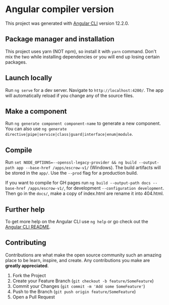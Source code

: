 # Angular compiler version

This project was generated with [Angular CLI](https://github.com/angular/angular-cli) version 12.2.0.

## Package manager and installation

This project uses yarn (NOT npm), so install it with `yarn` command.
Don't mix the two while installing dependencies or you will end up losing certain packages.

## Launch locally

Run `ng serve` for a dev server. Navigate to `http://localhost:4200/`. The app will automatically reload if you change any of the source files.

## Make a component

Run `ng generate component component-name` to generate a new component. You can also use `ng generate directive|pipe|service|class|guard|interface|enum|module`.

## Compile

Run `set NODE_OPTIONS=--openssl-legacy-provider && ng build --output-path app --base-href /apps/escrow-v1/` (Windows). The build artifacts will be stored in the `app/`. Use the `--prod` flag for a production build.

If you want to compile for GH pages run `ng build --output-path docs --base-href /apps/escrow-v1/`, for development `--configuration development`. Then go in the `docs/`, make a copy of index.html are rename it into 404.html.

## Further help

To get more help on the Angular CLI use `ng help` or go check out the [Angular CLI README](https://github.com/angular/angular-cli/blob/master/README.md).

## Contributing

Contributions are what make the open source community such an amazing place to be learn, inspire, and create. Any contributions you make are **greatly appreciated**.

1. Fork the Project
2. Create your Feature Branch (`git checkout -b feature/SomeFeature`)
3. Commit your Changes (`git commit -m 'Add some SomeFeature'`)
4. Push to the Branch (`git push origin feature/SomeFeature`)
5. Open a Pull Request